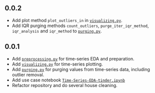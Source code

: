 ## 0.0.2
* Add plot method `plot_outliers_in` in [`visualizing.py`](python/visualizing.py).
* Add IQR purging methods `count_outliers`, `purge_iter_iqr_method`, `iqr_analysis` and `iqr_method` to [`purging.py`](python/purging.py).

## 0.0.1
* Add [`preprocessing.py`](python/preprocessing.py) for time-series EDA and preparation.
* Add [`visualizing.py`](python/visualizing.py) for time-series plotting.
* Add [`purging.py`](python/purging.py) for purging values from time-series data, including outlier removal.
* Add use case notebook [`Time-Series-EDA-tinder.ipynb`](notebooks/Time-Series-EDA-tinder.ipynb)
* Refactor repository and do several house cleaning.
